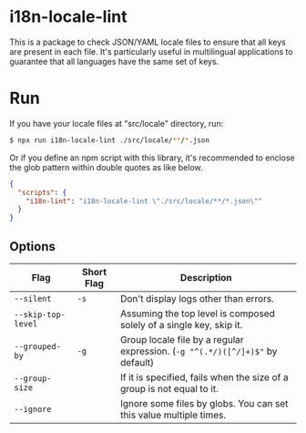 # i18n-locale-lint

This is a package to check JSON/YAML locale files to ensure that all keys are present in each file. It's particularly useful in multilingual applications to guarantee that all languages have the same set of keys.

# Run

If you have your locale files at "src/locale" directory, run:

```bash
$ npx run i18n-locale-lint ./src/locale/**/*.json
```

Or if you define an npm script with this library, it's recommended to enclose the glob pattern within double quotes as like below.

```json
{
  "scripts": {
    "i18n-lint": "i18n-locale-lint \"./src/locale/**/*.json\""
  }
}
```

## Options

| Flag               | Short Flag | Description                                                                   |
| ------------------ | ---------- | ----------------------------------------------------------------------------- |
| `--silent`         | `-s`       | Don't display logs other than errors.                                         |
| `--skip-top-level` |            | Assuming the top level is composed solely of a single key, skip it.           |
| `--grouped-by`     | `-g`       | Group locale file by a regular expression. (`-g "^(.*/)([^/]+)$"` by default) |
| `--group-size`     |            | If it is specified, fails when the size of a group is not equal to it.        |
| `--ignore`         |            | Ignore some files by globs. You can set this value multiple times.            |
